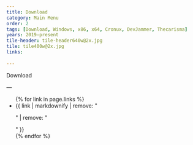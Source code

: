 ```yaml
---
title: Download
category: Main Menu
order: 2
tags: [Download, Windows, x86, x64, Cronux, DevJammer, Thecarisma]
years: 2019–present
tile-header: tile-header640w@2x.jpg
tile: tile400w@2x.jpg
links:
  
---
```


Download

—
<ul>
{% for link in page.links %}
  <li>{{ link | markdownify | remove: "<p>" | remove: "</p>" }}</li>
{% endfor %}
</ul>
